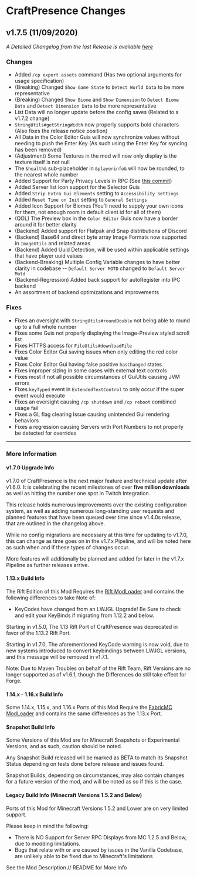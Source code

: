# CraftPresence Changes

## v1.7.5 (11/09/2020)

_A Detailed Changelog from the last Release is available [here](https://gitlab.com/CDAGaming/CraftPresence/-/compare/release%2Fv1.7.2...release%2Fv1.7.5)_

### Changes

*   Added `/cp export assets` command (Has two optional arguments for usage specification)
*   (Breaking) Changed `Show Game State` to `Detect World Data` to be more representative
*   (Breaking) Changed `Show Biome` and `Show Dimension` to `Detect Biome Data` and `Detect Dimension Data` to be more representative
*   List Data will no longer update before the config saves (Related to a v1.7.2 change)
*   `StringUtils#getStringWidth` now properly supports bold characters (Also fixes the release notice position)
*   All Data in the Color Editor Guis will now synchronize values without needing to push the Enter Key (As such using the Enter Key for syncing has been removed)
*   (Adjustment) Some Textures in the mod will now only display is the texture itself is not null
*   The `&health&` sub-placeholder in `&playerinfo&` will now be rounded, to the nearest whole number
*   Added Support for Party Privacy Levels in RPC (See [this commit](https://github.com/discord/discord-rpc/pull/306/))
*   Added Server list icon support for the Selector Guis
*   Added `Strip Extra Gui Elements` setting to `Accessibility Settings`
*   Added `Reset Time on Init` setting to `General Settings`
*   Added Icon Support for Biomes (You'll need to supply your own icons for them, not enough room in default client id for all of them)
*   (QOL) The Preview box in the `Color Editor` Guis now have a border around it for better clarity
*   (Backend) Added support for Flatpak and Snap distributions of Discord
*   (Backend) Base64 and direct byte array Image Formats now supported in `ImageUtils` and related areas
*   (Backend) Added Uuid Detection, will be used within applicable settings that have player uuid values
*   (Backend-Breaking) Multiple Config Variable changes to have better clarity in codebase -- `Default Server MOTD` changed to `Default Server Motd`
*   (Backend-Regression) Added back support for autoRegister into IPC backend
*   An assortment of backend optimizations and improvements

### Fixes

*   Fixes an oversight with `StringUtils#roundDouble` not being able to round up to a full whole number
*   Fixes some Guis not properly displaying the Image-Preview styled scroll list
*   Fixes HTTPS access for `FileUtils#downloadFile`
*   Fixes Color Editor Gui saving issues when only editing the red color value
*   Fixes Color Editor Gui having false positive `hasChanged` states
*   Fixes improper sizing in some cases with external text controls
*   Fixes most if not all possible circumstances of GuiUtils causing JVM errors
*   Fixes `keyTyped` event in `ExtendedTextControl` to only occur if the super event would execute
*   Fixes an oversight causing `/cp shutdown` and `/cp reboot` combined usage fail
*   Fixes a GL flag clearing Issue causing unintended Gui rendering behaviors
*   Fixes a regression causing Servers with Port Numbers to not properly be detected for overrides

___

### More Information

#### v1.7.0 Upgrade Info

v1.7.0 of CraftPresence is the next major feature and technical update after v1.6.0.
It is celebrating the recent milestones of over **five million downloads** as well as hitting the number one spot in Twitch Integration.

This release holds numerous improvements over the existing configuration system, as well as adding numerous long-standing user requests and planned features that have been queued over time since v1.4.0s release,
that are outlined in the changelog above.

While no config migrations are necessary at this time for updating to v1.7.0, this can change as time goes on in the v1.7.x Pipeline, and will be noted here as such when and if these types of changes occur.

More features will additionally be planned and added for later in the v1.7.x Pipeline as further releases arrive.

#### 1.13.x Build Info

The Rift Edition of this Mod Requires the [Rift ModLoader](https://www.curseforge.com/minecraft/mc-mods/rift) and contains the following differences to take Note of:

*   KeyCodes have changed from an LWJGL Upgrade! Be Sure to check and edit your KeyBinds if migrating from 1.12.2 and below.

Starting in v1.5.0, The 1.13 Rift Port of CraftPresence was deprecated in favor of the 1.13.2 Rift Port.

Starting in v1.7.0, The aforementioned KeyCode warning is now void, due to new systems introduced to convert keybindings between LWJGL versions, and this message will be removed in v1.7.1.

Note: Due to Maven Troubles on behalf of the Rift Team, Rift Versions are no longer supported as of v1.6.1, though the Differences do still take effect for Forge.

#### 1.14.x - 1.16.x Build Info

Some 1.14.x, 1.15.x, and 1.16.x Ports of this Mod Require the [FabricMC ModLoader](https://www.curseforge.com/minecraft/mc-mods/fabric-api) and contains the same differences as the 1.13.x Port.

#### Snapshot Build Info

Some Versions of this Mod are for Minecraft Snapshots or Experimental Versions, and as such, caution should be noted.

Any Snapshot Build released will be marked as BETA to match its Snapshot Status depending on tests done before release and issues found.

Snapshot Builds, depending on circumstances, may also contain changes for a future version of the mod, and will be noted as so if this is the case.

#### Legacy Build Info (Minecraft Versions 1.5.2 and Below)

Ports of this Mod for Minecraft Versions 1.5.2 and Lower are on very limited support.

Please keep in mind the following:

*   There is NO Support for Server RPC Displays from MC 1.2.5 and Below, due to modding limitations.
*   Bugs that relate with or are caused by issues in the Vanilla Codebase, are unlikely able to be fixed due to Minecraft's limitations

See the Mod Description // README for More Info
